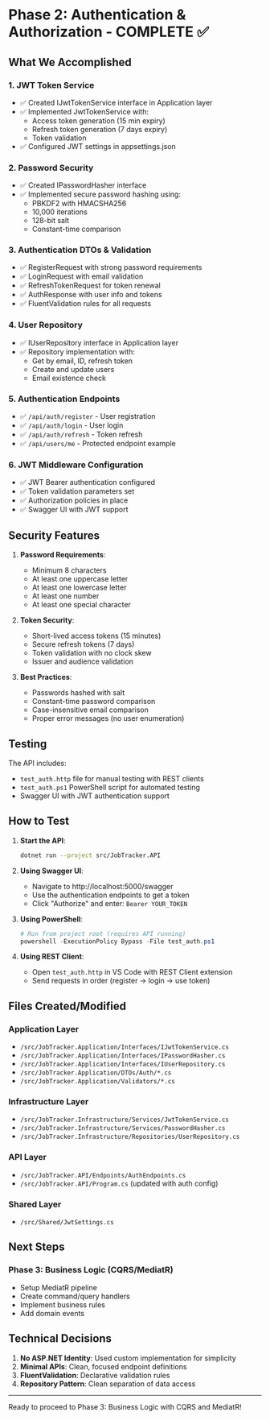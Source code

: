 # Phase 2: Authentication & Authorization - COMPLETE ✅

## What We Accomplished

### 1. **JWT Token Service**
- ✅ Created IJwtTokenService interface in Application layer
- ✅ Implemented JwtTokenService with:
  - Access token generation (15 min expiry)
  - Refresh token generation (7 days expiry)
  - Token validation
- ✅ Configured JWT settings in appsettings.json

### 2. **Password Security**
- ✅ Created IPasswordHasher interface
- ✅ Implemented secure password hashing using:
  - PBKDF2 with HMACSHA256
  - 10,000 iterations
  - 128-bit salt
  - Constant-time comparison

### 3. **Authentication DTOs & Validation**
- ✅ RegisterRequest with strong password requirements
- ✅ LoginRequest with email validation
- ✅ RefreshTokenRequest for token renewal
- ✅ AuthResponse with user info and tokens
- ✅ FluentValidation rules for all requests

### 4. **User Repository**
- ✅ IUserRepository interface in Application layer
- ✅ Repository implementation with:
  - Get by email, ID, refresh token
  - Create and update users
  - Email existence check

### 5. **Authentication Endpoints**
- ✅ `/api/auth/register` - User registration
- ✅ `/api/auth/login` - User login
- ✅ `/api/auth/refresh` - Token refresh
- ✅ `/api/users/me` - Protected endpoint example

### 6. **JWT Middleware Configuration**
- ✅ JWT Bearer authentication configured
- ✅ Token validation parameters set
- ✅ Authorization policies in place
- ✅ Swagger UI with JWT support

## Security Features

1. **Password Requirements**:
   - Minimum 8 characters
   - At least one uppercase letter
   - At least one lowercase letter
   - At least one number
   - At least one special character

2. **Token Security**:
   - Short-lived access tokens (15 minutes)
   - Secure refresh tokens (7 days)
   - Token validation with no clock skew
   - Issuer and audience validation

3. **Best Practices**:
   - Passwords hashed with salt
   - Constant-time password comparison
   - Case-insensitive email comparison
   - Proper error messages (no user enumeration)

## Testing

The API includes:
- `test_auth.http` file for manual testing with REST clients
- `test_auth.ps1` PowerShell script for automated testing
- Swagger UI with JWT authentication support

## How to Test

1. **Start the API**:
   ```bash
   dotnet run --project src/JobTracker.API
   ```

2. **Using Swagger UI**:
   - Navigate to http://localhost:5000/swagger
   - Use the authentication endpoints to get a token
   - Click "Authorize" and enter: `Bearer YOUR_TOKEN`

3. **Using PowerShell**:
   ```powershell
   # Run from project root (requires API running)
   powershell -ExecutionPolicy Bypass -File test_auth.ps1
   ```

4. **Using REST Client**:
   - Open `test_auth.http` in VS Code with REST Client extension
   - Send requests in order (register → login → use token)

## Files Created/Modified

### Application Layer
- `/src/JobTracker.Application/Interfaces/IJwtTokenService.cs`
- `/src/JobTracker.Application/Interfaces/IPasswordHasher.cs`
- `/src/JobTracker.Application/Interfaces/IUserRepository.cs`
- `/src/JobTracker.Application/DTOs/Auth/*.cs`
- `/src/JobTracker.Application/Validators/*.cs`

### Infrastructure Layer
- `/src/JobTracker.Infrastructure/Services/JwtTokenService.cs`
- `/src/JobTracker.Infrastructure/Services/PasswordHasher.cs`
- `/src/JobTracker.Infrastructure/Repositories/UserRepository.cs`

### API Layer
- `/src/JobTracker.API/Endpoints/AuthEndpoints.cs`
- `/src/JobTracker.API/Program.cs` (updated with auth config)

### Shared Layer
- `/src/Shared/JwtSettings.cs`

## Next Steps

### Phase 3: Business Logic (CQRS/MediatR)
- Setup MediatR pipeline
- Create command/query handlers
- Implement business rules
- Add domain events

## Technical Decisions

1. **No ASP.NET Identity**: Used custom implementation for simplicity
2. **Minimal APIs**: Clean, focused endpoint definitions
3. **FluentValidation**: Declarative validation rules
4. **Repository Pattern**: Clean separation of data access

---

Ready to proceed to Phase 3: Business Logic with CQRS and MediatR!